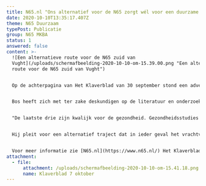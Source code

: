 ```yaml
---
title: N65.nl "Ons alternatief voor de N65 zorgt wél voor een duurzame oplossing"
date: 2020-10-10T13:35:17.407Z
theme: N65 Duurzaam
typePost: Publicatie
group: N65 MKBA
status: 1
answered: false
content: >-
  ![Een alternatieve route voor de N65 zuid van
  Vught](/uploads/schermafbeelding-2020-10-10-om-15.39.00.png "Een alternatieve
  route voor de N65 zuid van Vught")


  Op de achterpagina van Het Klaverblad van 30 september stond een advertentie van het Comité N65.nl waarin felle kritiek wordt geuit op het plan voor herinrichting van de N65 in Vught en Helvoirt. Frans Bos is woordvoerder van deze stichting en vindt de keuze om al het verkeer in de toekomst door Vught te laten rijden onverantwoord omdat die ervoor zorgt dat de gezondheid van een groot aantal Vughtenaren de komende 50 jaar op het spel wordt gezet door fijnstof.


  Bos heeft zich met ter zake deskundigen op de literatuur en onderzoekresultaten over fijnstof gestort en is tot de conclusie gekomen dat de meetresultaten waarmee Rijkswaterstaat werkt discutabel zijn. “Fijnstof bestaat uit 4 componenten: Stikstof (NOx) -dat is onbelangrijk voor gezondheid-, fijnstof PM10, fijnstof PM1 en roet (black smoke)."


  "De laatste drie zijn kwalijk voor de gezondheid. Gezondheidsstudies hebben aangetoond dat er een oorzakelijk verband is tussen het wonen of naar school gaan nabij drukke wegen en het ontstaan van astma bij kinderen, het vaker voorkomen van astma en COPD of chronisch longlijden bij volwassenen, een lagere longfunctie en sterfte aan hart- en vaatziekten en longziekten, waaronder longkanker.” 


  Hij pleit voor een alternatief traject dat in ieder geval het vrachtverkeer door het buitengebied zuid van Vught en Helvoirt van de N65 door naar de A2 leidt.


  Voor meer informatie zie [N65.nl](https://www.n65.nl/) Het Klaverblad van 7 oktober 2020 (bijlage).
attachment:
  - file:
      attachment: /uploads/schermafbeelding-2020-10-10-om-15.41.18.png
      name: Klaverblad 7 oktober
---
```

